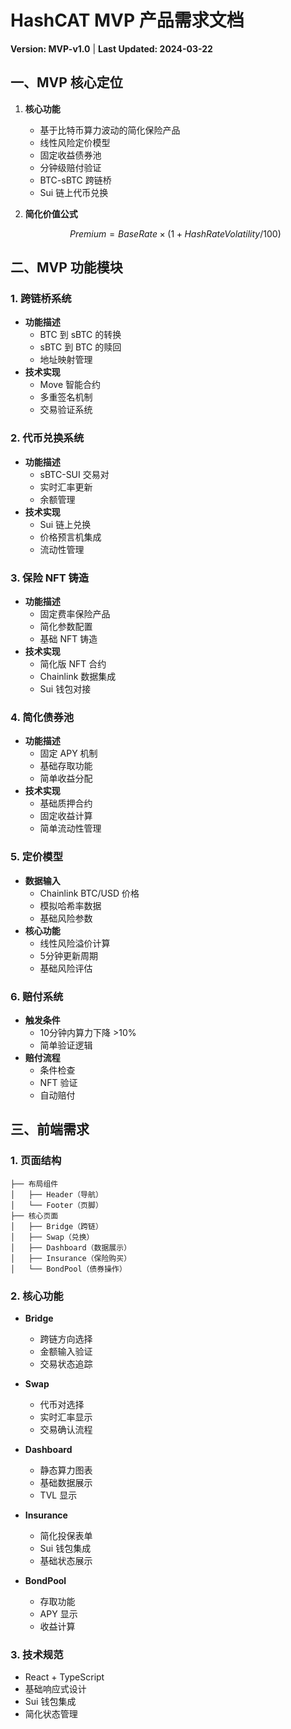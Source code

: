 # HashCAT MVP 产品需求文档
**Version: MVP-v1.0** | **Last Updated: 2024-03-22**

## 一、MVP 核心定位
1. **核心功能**
   - 基于比特币算力波动的简化保险产品
   - 线性风险定价模型
   - 固定收益债券池
   - 分钟级赔付验证
   - BTC-sBTC 跨链桥
   - Sui 链上代币兑换

2. **简化价值公式**
   ```math
   Premium = BaseRate × (1 + HashRateVolatility / 100)
   ```

## 二、MVP 功能模块

### 1. 跨链桥系统
- **功能描述**
  - BTC 到 sBTC 的转换
  - sBTC 到 BTC 的赎回
  - 地址映射管理
- **技术实现**
  - Move 智能合约
  - 多重签名机制
  - 交易验证系统

### 2. 代币兑换系统
- **功能描述**
  - sBTC-SUI 交易对
  - 实时汇率更新
  - 余额管理
- **技术实现**
  - Sui 链上兑换
  - 价格预言机集成
  - 流动性管理

### 3. 保险 NFT 铸造
- **功能描述**
  - 固定费率保险产品
  - 简化参数配置
  - 基础 NFT 铸造
- **技术实现**
  - 简化版 NFT 合约
  - Chainlink 数据集成
  - Sui 钱包对接

### 4. 简化债券池
- **功能描述**
  - 固定 APY 机制
  - 基础存取功能
  - 简单收益分配
- **技术实现**
  - 基础质押合约
  - 固定收益计算
  - 简单流动性管理

### 5. 定价模型
- **数据输入**
  - Chainlink BTC/USD 价格
  - 模拟哈希率数据
  - 基础风险参数
- **核心功能**
  - 线性风险溢价计算
  - 5分钟更新周期
  - 基础风险评估

### 6. 赔付系统
- **触发条件**
  - 10分钟内算力下降 >10%
  - 简单验证逻辑
- **赔付流程**
  - 条件检查
  - NFT 验证
  - 自动赔付

## 三、前端需求

### 1. 页面结构
```plaintext
├── 布局组件
│   ├── Header（导航）
│   └── Footer（页脚）
├── 核心页面
│   ├── Bridge（跨链）
│   ├── Swap（兑换）
│   ├── Dashboard（数据展示）
│   ├── Insurance（保险购买）
│   └── BondPool（债券操作）
```

### 2. 核心功能
- **Bridge**
  - 跨链方向选择
  - 金额输入验证
  - 交易状态追踪

- **Swap**
  - 代币对选择
  - 实时汇率显示
  - 交易确认流程

- **Dashboard**
  - 静态算力图表
  - 基础数据展示
  - TVL 显示

- **Insurance**
  - 简化投保表单
  - Sui 钱包集成
  - 基础状态展示

- **BondPool**
  - 存取功能
  - APY 显示
  - 收益计算

### 3. 技术规范
- React + TypeScript
- 基础响应式设计
- Sui 钱包集成
- 简化状态管理 